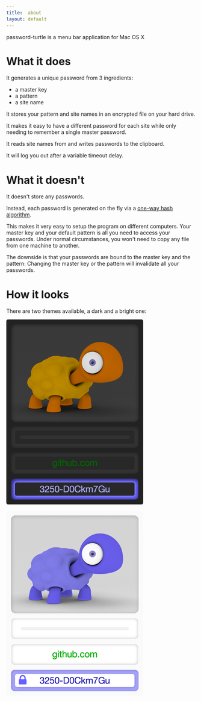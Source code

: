 ```yaml
---
title:  about
layout: default
---
```


password-turtle is a menu bar application for Mac OS X

# What it does

It generates a unique password from 3 ingredients:

- a master key
- a pattern 
- a site name

It stores your pattern and site names in an encrypted file on your hard drive.

It makes it easy to have a different password for each site while only needing to remember a single master password.

It reads site names from and writes passwords to the clipboard.

It will log you out after a variable timeout delay.

# What it doesn't

It doesn't store any passwords.

Instead, each password is generated on the fly via a [one-way hash algorithm](https://en.wikipedia.org/wiki/Cryptographic_hash_function).

This makes it very easy to setup the program on different computers. 
Your master key and your default pattern is all you need to access your passwords.
Under normal circumstances, you won't need to copy any file from one machine to another.

The downside is that your passwords are bound to the master key and the pattern:
Changing the master key or the pattern will invalidate all your passwords.

# How it looks

There are two themes available, a dark and a bright one:

![site](img/site.png)

![site](img/site-bright.png)
